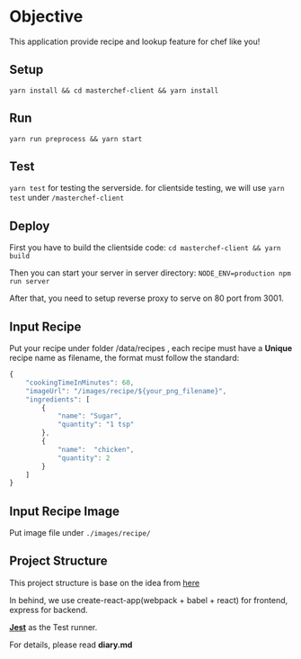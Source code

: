 # Objective

This application provide recipe and lookup feature for chef like you!

## Setup

`yarn install && cd masterchef-client && yarn install`

## Run

`yarn run preprocess && yarn start`

## Test

`yarn test` for testing the serverside.
for clientside testing, we will use `yarn test` under `/masterchef-client`

## Deploy

First you have to build the clientside code:
`cd masterchef-client && yarn build`

Then you can start your server in server directory:
`NODE_ENV=production npm run server`

After that, you need to setup reverse proxy to serve on 80 port from 3001.


## Input Recipe

Put your recipe under folder /data/recipes , each recipe must have a **Unique** recipe name as filename, the format must follow the standard:
```javascript
{
    "cookingTimeInMinutes": 60,
    "imageUrl": "/images/recipe/${your_png_filename}",
    "ingredients": [
        {
            "name": "Sugar",
            "quantity": "1 tsp"
        },
        {
            "name":  "chicken",
            "quantity": 2
        }
    ]
}
```

## Input Recipe Image

Put image file under `./images/recipe/`

## Project Structure

This project structure is base on the idea from [here](https://www.fullstackreact.com/articles/using-create-react-app-with-a-server/)

In behind, we use create-react-app(webpack + babel + react) for frontend, express for backend.

[**Jest**](https://facebook.github.io/jest/) as the Test runner.

For details, please read **diary.md**


